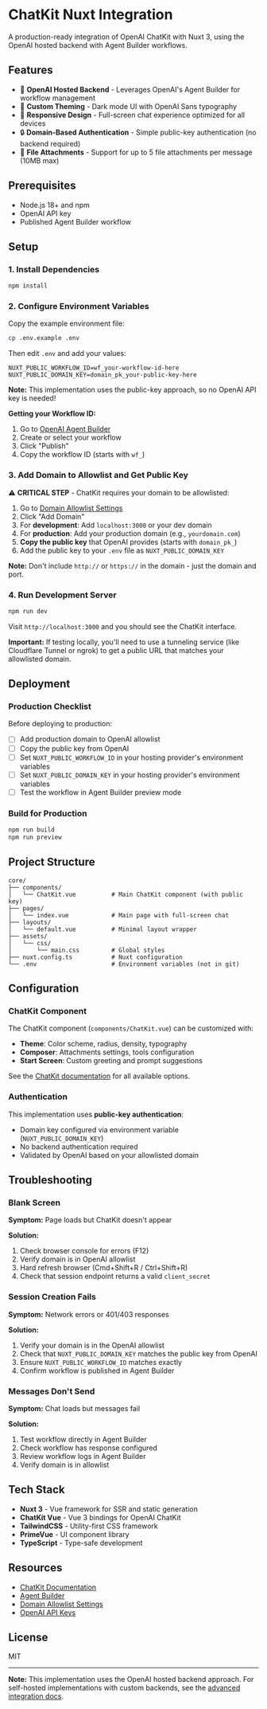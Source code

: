 # ChatKit Nuxt Integration

A production-ready integration of OpenAI ChatKit with Nuxt 3, using the OpenAI hosted backend with Agent Builder workflows.

## Features

- 🚀 **OpenAI Hosted Backend** - Leverages OpenAI's Agent Builder for workflow management
- 🎨 **Custom Theming** - Dark mode UI with OpenAI Sans typography
- 📱 **Responsive Design** - Full-screen chat experience optimized for all devices
- 🔒 **Domain-Based Authentication** - Simple public-key authentication (no backend required)
- 📎 **File Attachments** - Support for up to 5 file attachments per message (10MB max)

## Prerequisites

- Node.js 18+ and npm
- OpenAI API key
- Published Agent Builder workflow

## Setup

### 1. Install Dependencies

```bash
npm install
```

### 2. Configure Environment Variables

Copy the example environment file:

```bash
cp .env.example .env
```

Then edit `.env` and add your values:

```env
NUXT_PUBLIC_WORKFLOW_ID=wf_your-workflow-id-here
NUXT_PUBLIC_DOMAIN_KEY=domain_pk_your-public-key-here
```

**Note:** This implementation uses the public-key approach, so no OpenAI API key is needed!

**Getting your Workflow ID:**

1. Go to [OpenAI Agent Builder](https://platform.openai.com/agent-builder)
2. Create or select your workflow
3. Click "Publish"
4. Copy the workflow ID (starts with `wf_`)

### 3. Add Domain to Allowlist and Get Public Key

⚠️ **CRITICAL STEP** - ChatKit requires your domain to be allowlisted:

1. Go to [Domain Allowlist Settings](https://platform.openai.com/settings/organization/allowlist)
2. Click "Add Domain"
3. For **development**: Add `localhost:3000` or your dev domain
4. For **production**: Add your production domain (e.g., `yourdomain.com`)
5. **Copy the public key** that OpenAI provides (starts with `domain_pk_`)
6. Add the public key to your `.env` file as `NUXT_PUBLIC_DOMAIN_KEY`

**Note:** Don't include `http://` or `https://` in the domain - just the domain and port.

### 4. Run Development Server

```bash
npm run dev
```

Visit `http://localhost:3000` and you should see the ChatKit interface.

**Important:** If testing locally, you'll need to use a tunneling service (like Cloudflare Tunnel or ngrok) to get a public URL that matches your allowlisted domain.

## Deployment

### Production Checklist

Before deploying to production:

- [ ] Add production domain to OpenAI allowlist
- [ ] Copy the public key from OpenAI
- [ ] Set `NUXT_PUBLIC_WORKFLOW_ID` in your hosting provider's environment variables
- [ ] Set `NUXT_PUBLIC_DOMAIN_KEY` in your hosting provider's environment variables
- [ ] Test the workflow in Agent Builder preview mode

### Build for Production

```bash
npm run build
npm run preview
```

## Project Structure

```
core/
├── components/
│   └── ChatKit.vue          # Main ChatKit component (with public key)
├── pages/
│   └── index.vue            # Main page with full-screen chat
├── layouts/
│   └── default.vue          # Minimal layout wrapper
├── assets/
│   └── css/
│       └── main.css         # Global styles
├── nuxt.config.ts           # Nuxt configuration
└── .env                     # Environment variables (not in git)
```

## Configuration

### ChatKit Component

The ChatKit component (`components/ChatKit.vue`) can be customized with:

- **Theme**: Color scheme, radius, density, typography
- **Composer**: Attachments settings, tools configuration
- **Start Screen**: Custom greeting and prompt suggestions

See the [ChatKit documentation](https://github.com/openai/chatkit-js) for all available options.

### Authentication

This implementation uses **public-key authentication**:

- Domain key configured via environment variable (`NUXT_PUBLIC_DOMAIN_KEY`)
- No backend authentication required
- Validated by OpenAI based on your allowlisted domain

## Troubleshooting

### Blank Screen

**Symptom:** Page loads but ChatKit doesn't appear

**Solution:**

1. Check browser console for errors (F12)
2. Verify domain is in OpenAI allowlist
3. Hard refresh browser (Cmd+Shift+R / Ctrl+Shift+R)
4. Check that session endpoint returns a valid `client_secret`

### Session Creation Fails

**Symptom:** Network errors or 401/403 responses

**Solution:**

1. Verify your domain is in the OpenAI allowlist
2. Check that `NUXT_PUBLIC_DOMAIN_KEY` matches the public key from OpenAI
3. Ensure `NUXT_PUBLIC_WORKFLOW_ID` matches exactly
4. Confirm workflow is published in Agent Builder

### Messages Don't Send

**Symptom:** Chat loads but messages fail

**Solution:**

1. Test workflow directly in Agent Builder
2. Check workflow has response configured
3. Review workflow logs in Agent Builder
4. Verify domain is in allowlist

## Tech Stack

- **Nuxt 3** - Vue framework for SSR and static generation
- **ChatKit Vue** - Vue 3 bindings for OpenAI ChatKit
- **TailwindCSS** - Utility-first CSS framework
- **PrimeVue** - UI component library
- **TypeScript** - Type-safe development

## Resources

- [ChatKit Documentation](https://github.com/openai/chatkit-js)
- [Agent Builder](https://platform.openai.com/agent-builder)
- [Domain Allowlist Settings](https://platform.openai.com/settings/organization/allowlist)
- [OpenAI API Keys](https://platform.openai.com/api-keys)

## License

MIT

---

**Note:** This implementation uses the OpenAI hosted backend approach. For self-hosted implementations with custom backends, see the [advanced integration docs](https://platform.openai.com/docs/chatkit/advanced).

